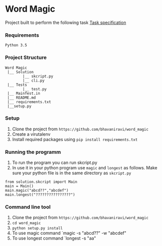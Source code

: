 # Word Magic

Project built to perform the following task 
[Task specification](https://gist.github.com/swaathi/3356d2d2a1476be21f6938b77d61f82d)

### Requirements 

`Python 3.5`

### Project Structure 

```
Word Magic
 |__ Solution
 		|__ skcript.py
 		|__ cli.py
 |__ Tests
 		|__ test.py
 |__ Mainfest.in
 |__ README.md
 |__ requirements.txt
 |__setup.py
```

### Setup

1. Clone the project from `https://github.com/bhavaniravi/word_magic`
2. Create a virutalenv 
3. Install required packages using `pip install requirements.txt`

### Running the programm

1. To run the program you can run skcript.py
2. In use it in your python program use `magic` and `longest` as follows. Make sure your python file is in the same directory as `skcript.py`


```
from solution.skcript import Main
main = Main()
main.magic("abcd??","abcdef")
main.longest("????????????????")

```

### Command line tool

1. Clone the project from `https://github.com/bhavaniravi/word_magic`
2. `cd word_magic`
3. `python setup.py install`
4. To use magic command
	`magic -s "abcd??"  -w "abcdef"
5. To use longest command 
	`longest -s "aa"